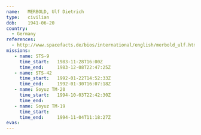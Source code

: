 ```yaml
---
name:	MERBOLD, Ulf Dietrich
type:	civilian
dob:	1941-06-20
country:
  - Germany
references:
  - http://www.spacefacts.de/bios/international/english/merbold_ulf.htm
missions:
   - name: STS-9
     time_start:   1983-11-28T16:00Z
     time_end:     1983-12-08T22:47:25Z
   - name: STS-42
     time_start:   1992-01-22T14:52:33Z
     time_end:     1992-01-30T16:07:18Z
   - name: Soyuz TM-20
     time_start:   1994-10-03T22:42:30Z
     time_end:     
   - name: Soyuz TM-19
     time_start:   
     time_end:     1994-11-04T11:18:27Z
evas:
---
```

